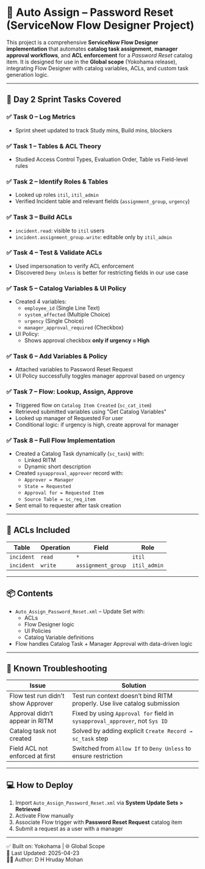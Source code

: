 # 🔐 Auto Assign – Password Reset (ServiceNow Flow Designer Project)

This project is a comprehensive **ServiceNow Flow Designer implementation** that automates **catalog task assignment**, **manager approval workflows**, and **ACL enforcement** for a *Password Reset* catalog item. It is designed for use in the **Global scope** (Yokohama release), integrating Flow Designer with catalog variables, ACLs, and custom task generation logic.

---

## 🚀 Day 2 Sprint Tasks Covered

### ✅ Task 0 – Log Metrics
- Sprint sheet updated to track Study mins, Build mins, blockers

### ✅ Task 1 – Tables & ACL Theory
- Studied Access Control Types, Evaluation Order, Table vs Field-level rules

### ✅ Task 2 – Identify Roles & Tables
- Looked up roles `itil`, `itil_admin`
- Verified Incident table and relevant fields (`assignment_group`, `urgency`)

### ✅ Task 3 – Build ACLs
- `incident.read`: visible to `itil` users
- `incident.assignment_group.write`: editable only by `itil_admin`

### ✅ Task 4 – Test & Validate ACLs
- Used impersonation to verify ACL enforcement
- Discovered `Deny Unless` is better for restricting fields in our use case

### ✅ Task 5 – Catalog Variables & UI Policy
- Created 4 variables:
  - `employee_id` (Single Line Text)
  - `system_affected` (Multiple Choice)
  - `urgency` (Single Choice)
  - `manager_approval_required` (Checkbox)
- UI Policy:
  - Shows approval checkbox **only if urgency = High**

### ✅ Task 6 – Add Variables & Policy
- Attached variables to Password Reset Request
- UI Policy successfully toggles manager approval based on urgency

### ✅ Task 7 – Flow: Lookup, Assign, Approve
- Triggered flow on `Catalog Item Created` (`sc_cat_item`)
- Retrieved submitted variables using "Get Catalog Variables"
- Looked up manager of Requested For user
- Conditional logic: if urgency is high, create approval for manager

### ✅ Task 8 – Full Flow Implementation
- Created a Catalog Task dynamically (`sc_task`) with:
  - Linked RITM
  - Dynamic short description
- Created `sysapproval_approver` record with:
  - `Approver = Manager`
  - `State = Requested`
  - `Approval for = Requested Item`
  - `Source Table = sc_req_item`
- Sent email to requester after task creation

---

## 🔐 ACLs Included

| Table     | Operation | Field              | Role         |
|-----------|-----------|--------------------|--------------|
| `incident` | `read`    | `*`                | `itil`       |
| `incident` | `write`   | `assignment_group` | `itil_admin` |

---

## 📦 Contents

- `Auto_Assign_Password_Reset.xml` – Update Set with:
  - ACLs
  - Flow Designer logic
  - UI Policies
  - Catalog Variable definitions
- Flow handles Catalog Task + Manager Approval with data-driven logic

---

## 🧪 Known Troubleshooting

| Issue | Solution |
|-------|----------|
| Flow test run didn’t show Approver | Test run context doesn’t bind RITM properly. Use live catalog submission |
| Approval didn’t appear in RITM | Fixed by using `Approval for` field in `sysapproval_approver`, not `Sys ID` |
| Catalog task not created | Solved by adding explicit `Create Record → sc_task` step |
| Field ACL not enforced at first | Switched from `Allow If` to `Deny Unless` to ensure restriction |

---

## 💻 How to Deploy

1. Import `Auto_Assign_Password_Reset.xml` via **System Update Sets > Retrieved**
2. Activate Flow manually
3. Associate Flow trigger with **Password Reset Request** catalog item
4. Submit a request as a user with a manager

---

✅ Built on: Yokohama | 🌐 Global Scope  
📅 Last Updated: 2025-04-23  
👨‍💻 Author: D H Hruday Mohan
